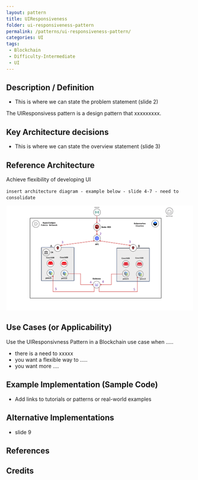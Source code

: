```yaml
---
layout: pattern
title: UIResponsiveness
folder: ui-responsiveness-pattern
permalink: /patterns/ui-responsiveness-pattern/
categories: UI
tags:
 - Blockchain
 - Difficulty-Intermediate
 - UI
---
```


## Description / Definition

* This is where we can state the problem statement (slide 2)

The UIResponsivess pattern is a design pattern that xxxxxxxxx.


## Key Architecture decisions

* This is where we can state the overview statement (slide 3)


## Reference Architecture

Achieve flexibility of developing UI

`insert architecture diagram - example below - slide 4-7 - need to consolidate`

<p align="center"><img src="./images/architecture.png"></p>



## Use Cases (or Applicability)
Use the UIResponsivness Pattern in a Blockchain use case when .....

* there is a need to xxxxx
* you want a flexible way to .....
* you want more ....



## Example Implementation (Sample Code)

* Add links to tutorials or patterns or real-world examples

## Alternative Implementations

* slide 9


## References


## Credits
